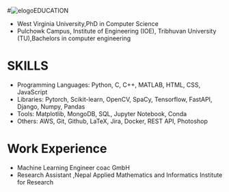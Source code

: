 

#![elogo](https://github.com/leninLD/Portfolio/blob/main/assets/elogo.jpg)EDUCATION

 - West Virginia University,PhD in Computer Science
 - Pulchowk Campus, Institute of Engineering (IOE), Tribhuvan University (TU),Bachelors in computer engineering

# SKILLS
 - Programming Languages: Python, C, C++, MATLAB, HTML, CSS, JavaScript
 - Libraries: Pytorch, Scikit-learn, OpenCV, SpaCy, Tensorflow, FastAPI, Django, Numpy, Pandas
 - Tools: Matplotlib, MongoDB, SQL, Jupyter Notebook, Conda
 - Others: AWS, Git, Github, LaTeX, Jira, Docker, REST API, Photoshop

# Work Experience
- Machine Learning Engineer coac GmbH
- Research Assistant ,Nepal Applied Mathematics and Informatics Institute for Research
